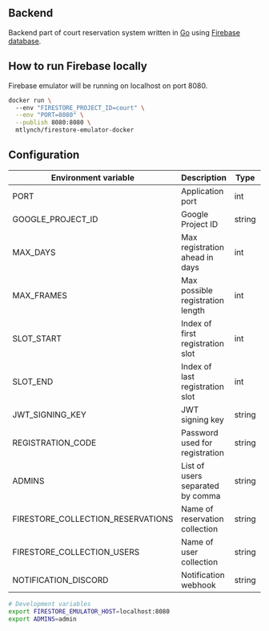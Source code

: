 ## Backend

Backend part of court reservation system written in [Go][1] using [Firebase
database][2].

## How to run Firebase locally

Firebase emulator will be running on localhost on port 8080.

```bash
docker run \     
  --env "FIRESTORE_PROJECT_ID=court" \
  --env "PORT=8080" \
  --publish 8080:8080 \
  mtlynch/firestore-emulator-docker
```

## Configuration

| Environment variable              | Description                      | Type   | Required | Default      |
|-----------------------------------|----------------------------------|--------|----------|--------------|
| PORT                              | Application port                 | int    | false    | 8081         |
| GOOGLE_PROJECT_ID                 | Google Project ID                | string | false    | test         |
| MAX_DAYS                          | Max registration ahead in days   | int    | false    | 14           |
| MAX_FRAMES                        | Max possible registration length | int    | false    | 4            |
| SLOT_START                        | Index of first registration slot | int    | false    | 12           |
| SLOT_END                          | Index of last registration slot  | int    | false    | 43           |
| JWT_SIGNING_KEY                   | JWT signing key                  | string | false    | test         |
| REGISTRATION_CODE                 | Password used for registration   | string | false    | test         |
| ADMINS                            | List of users separated by comma | string | false    |              |
| FIRESTORE_COLLECTION_RESERVATIONS | Name of reservation collection   | string | false    | reservations |
| FIRESTORE_COLLECTION_USERS        | Name of user collection          | string | false    | users        |
| NOTIFICATION_DISCORD              | Notification webhook             | string | false    |              |

```bash
# Development variables
export FIRESTORE_EMULATOR_HOST=localhost:8080
export ADMINS=admin
```

[1]: https://go.dev/

[2]: https://firebase.google.com/docs/firestore

